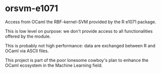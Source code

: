 # orsvm-e1071
Access from OCaml the RBF-kernel-SVM provided by the R e1071 package.

This is low level on purpose: we don't provide access to all functionalities offered by the module.

This is probably not high performance: data are exchanged between R and OCaml via ASCII files.

This project is part of the poor lonesome cowboy's plan to enhance
the OCaml ecosystem in the Machine Learning field.

